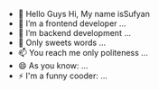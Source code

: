 - 👋 Hello Guys Hi, My name isSufyan
- 👀 I’m a frontend developer ...
- 🌱 I’m backend development ...
- 💞️ Only sweets words ...
- 📫 You reach me only politeness ...
- 😄 As you know: ...
- ⚡ I'm a funny cooder: ...

<!---
SufyanAmin/SufyanAmin is a ✨ special ✨ repository because its `README.md` (this file) appears on your GitHub profile.
You can click the Preview link to take a look at your changes.
--->
